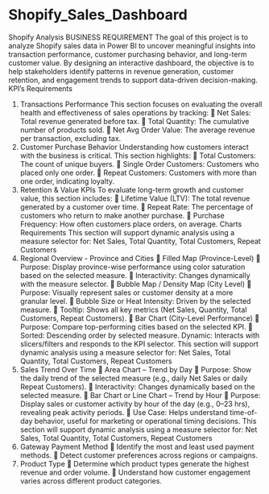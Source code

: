 # Shopify_Sales_Dashboard
Shopify Analysis
BUSINESS REQUIREMENT
The goal of this project is to analyze Shopify sales data in Power BI to uncover meaningful insights into transaction performance, customer purchasing behavior, and long-term customer value. By designing an interactive dashboard, the objective is to help stakeholders identify patterns in revenue generation, customer retention, and engagement trends to support data-driven decision-making.
KPI’s Requirements
1. Transactions Performance
This section focuses on evaluating the overall health and effectiveness of sales operations by tracking:
	Net Sales: Total revenue generated before tax.
	Total Quantity: The cumulative number of products sold.
	Net Avg Order Value: The average revenue per transaction, excluding tax.
2. Customer Purchase Behavior
Understanding how customers interact with the business is critical. This section highlights:
	Total Customers: The count of unique buyers.
	Single Order Customers: Customers who placed only one order.
	Repeat Customers: Customers with more than one order, indicating loyalty.
3. Retention & Value KPIs
To evaluate long-term growth and customer value, this section includes:
	Lifetime Value (LTV): The total revenue generated by a customer over time.
	Repeat Rate: The percentage of customers who return to make another purchase.
	Purchase Frequency: How often customers place orders, on average.
Charts Requirements
This section will support dynamic analysis using a measure selector for: Net Sales, Total Quantity, Total Customers, Repeat Customers
1. Regional Overview - Province and Cities
	Filled Map (Province-Level)
	Purpose: Display province-wise performance using color saturation based on the selected measure.
	Interactivity: Changes dynamically with the measure selector.
	Bubble Map / Density Map (City Level)
	Purpose: Visually represent sales or customer density at a more granular level.
	Bubble Size or Heat Intensity: Driven by the selected measure.
	Tooltip: Shows all key metrics (Net Sales, Quantity, Total Customers, Repeat Customers).
	Bar Chart (City-Level Performance)
	Purpose: Compare top-performing cities based on the selected KPI.
	Sorted: Descending order by selected measure.
Dynamic: Interacts with slicers/filters and responds to the KPI selector.
This section will support dynamic analysis using a measure selector for: Net Sales, Total Quantity, Total Customers, Repeat Customers
2. Sales Trend Over Time
	Area Chart – Trend by Day
	Purpose: Show the daily trend of the selected measure (e.g., daily Net Sales or daily Repeat Customers).
	Interactivity: Changes dynamically based on the selected measure.
	Bar Chart or Line Chart – Trend by Hour
	Purpose: Display sales or customer activity by hour of the day (e.g., 0–23 hrs), revealing peak activity periods.
	Use Case: Helps understand time-of-day behavior, useful for marketing or operational timing decisions.
This section will support dynamic analysis using a measure selector for: Net Sales, Total Quantity, Total Customers, Repeat Customers
3. Gateway Payment Method
	Identify the most and least used payment methods.
	Detect customer preferences across regions or campaigns.
4. Product Type
	Determine which product types generate the highest revenue and order volume.
	Understand how customer engagement varies across different product categories.






